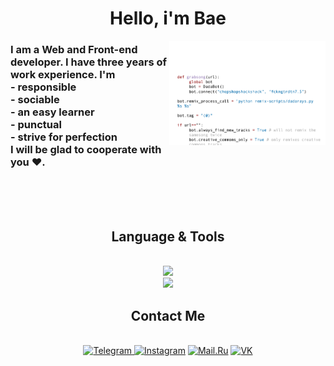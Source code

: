 <h1 align="center">Hello, i'm Bae</h1>

<img align="right" width="250" src="https://github.com/Bae-Kabirov/Bae-Kabirov/blob/master/code.gif" alt="code GIF"/>

<h3>
  I am a Web and Front-end developer. I have three years of work experience. I'm <br/>
  - responsible <br/>
  - sociable <br/>
  - an easy learner <br/>
  - punctual <br/>
  - strive for perfection <br/>
  I will be glad to cooperate with you ♥.
</h3>
<br/>
<br/>
<br/>
<h2 align="center">Language & Tools</h2>

<br/>
<div align="center">
    <img src="https://skillicons.dev/icons?i=html,css,sass,js,jquery,php,vue,gulp,webpack" /><br>
    <img src="https://skillicons.dev/icons?i=wordpress,github,gitlab,git,vscode,atom,figma,obsidian,notion" /><br>
</div>

<h2 align="center">Contact Me</h2>

<br/>

<div align="center">
    <a href="https://t.me/ewewezze" target="_blank">
      <img src="https://img.shields.io/badge/Telegram-black?style=for-the-badge&logo=Telegram&logoColor=white" alt="Telegram"/>
    </a>
    <a href="https://www.instagram.com/ewewezze/" target="_blank">
      <img src="https://img.shields.io/badge/Instagram-black?style=for-the-badge&logo=instagram" alt="Instagram"/></a>
    <a href="mailto:talkingtom32203@mail.ru" target="_blank">
      <img src="https://img.shields.io/badge/Mail.Ru-black?style=for-the-badge&logo=mail.ru" alt="Mail.Ru"/></a>
    </a>
    <a href="https://vk.com/ewewezze" target="_blank">
      <img src="https://img.shields.io/badge/vk-black?style=for-the-badge&logo=Vk" alt="VK"/></a>
    </a>
</div>
